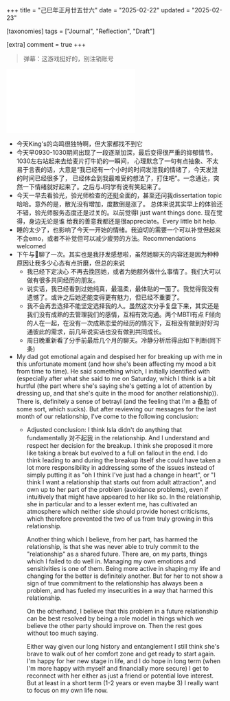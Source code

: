 +++
title = "己巳年正月廿五廿六"
date = "2025-02-22"
updated = "2025-02-23"

[taxonomies]
tags = ["Journal", "Reflection", "Draft"]

[extra]
comment = true
+++

> 弹幕：这游戏挺好的，别注销账号

<iframe src="//player.bilibili.com/player.html?isOutside=true&aid=114036465206532&bvid=BV1aUApeJEw6&cid=28491383547&p=1" scrolling="no" border="0" frameborder="no" framespacing="0" allowfullscreen="true"></iframe>

- 今天King's的鸟鸣很独特啊，但大家都找不到它
- 今天早0930-1030期间出现了一段逐渐加深，最后变得很严重的抑郁情节。1030左右站起来去给麦片打牛奶的一瞬间，
    心理默念了一句有点抽象、不太易于言表的话，大意是“我已经有一个小时的时间发泄我的情绪了，今天发泄的时间已经很多了，
    已经体会到我最难受的想法了，打住吧”。一念通达，突然一下情绪就好起来了。之后与J同学有说有笑起来了。
- 今天一早去看验光，验光师检查的还挺全面的，甚至还问我dissertation topic哈哈。意外的是，散光没有增加，度数倒是涨了。
    总体来说其实早上的体验还不错，验光师服务态度还是过关的。以前觉得I just want things done. 现在觉得，身边无论是谁
    给我的善意我都还是很appreciate。Every little bit help.
- 睡的太少了，也影响了今天一开始的情绪。我迫切的需要一个可以补觉但起来不会emo，或者不补觉但可以减少疲劳的方法。Recommendations
welcomed
- 下午与🐷聊了一次。其实也是我抒发感想啦，虽然她聊天的内容还是因为种种原因让我多少心态有点折磨，但总的来说
    - 我已经下定决心 不再去挽回她，或者为她额外做什么事情了。我们大可以做有很多共同经历的朋友。
    - 说实话，我已经看到过她纯真，最温柔，最体贴的一面了。我觉得我没有遗憾了。或许之后她还能变得更有魅力，但已经不重要了。
    - 我不会再去选择不能坚定选择我的人。虽然这次分手复盘下来，其实还是我们没有成熟的去管理我们的感情，互相有效沟通。两个MBTI有点
        F倾向的人在一起，在没有一次成熟恋爱的经历的情况下，互相没有做到好好沟通彼此的需求，前几年说实话也没有做到共同成长。
    - 周日晚重新看了分手前最后几个月的聊天。冷静分析后得出如下判断(同下条)
- My dad got emotional again and despised her for breaking up with me in this
    unfortunate moment (and how she's been affecting my mood a bit from time to
    time). He said something which, I initially identified with (especially after
    what she said to me on Saturday, which I think is a bit hurtful (the part where
    she's saying she's getting a lot of attention by dressing up, and that she's
    quite in the mood for another relationship)). There is, definitely a sense of
    betrayl (and the feeling that I'm a 备胎 of some sort, which sucks). But after
    reviewing our messages for the last month of our relationship, I've come to the
    following conclusion: 
    - Adjusted conclusion: I think Isla didn't do anything that fundamentally
       对不起我 in the relationship. And I understand and respect her decision for the
       breakup. I think she proposed it more like taking a break but evolved to a full
       on fallout in the end. I do think leading to and during the breakup itself she
       could have taken a lot more responsibility in addressing some of the issues
       instead of simply putting it as "oh I think I've just had a change in heart",
       or "I think I want a relationship that starts out from adult attraction",
       and own up to her part of the problem (avoidance problems), even if
       intuitively that might have appeared to her like so. In the relationship,
       she in particular and to a lesser extent me, has cultivated an atmosphere
       which neither side should provide honest criticisms, which therefore prevented
       the two of us from truly growing in this relationship.

       Another thing which I believe, from her part, has harmed the relationship, is
       that she was never able to truly commit to the "relationship" as a shared future.
       There are, on my parts, things which I failed to do well in. Managing my own
       emotions and sensitivities is one of them. Being more active in shaping my
       life and changing for the better is definitely another. But for her to not
       show a sign of true commitment to the relationship has always been a problem,
       and has fueled my insecurities in a way that harmed this relationship.

       On the otherhand, I believe that this problem in a future relationship
       can be best resolved by being a role model in things which we believe
       the other party should improve on. Then the rest goes without too much saying.

       Either way given our long history and entanglement I still think she's brave
       to walk out of her comfort zone and get ready to start again. I'm happy for her
       new stage in life, and I do hope in long term (when I'm more happy with myself
       and financially more secure) I get to reconnect with her either as just a
       friend or potential love interest. But at least in a short term (1-2 years or
       even maybe 3) I really want to focus on my own life now.
